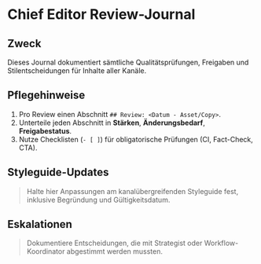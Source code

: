 # Chief Editor Review-Journal

## Zweck
Dieses Journal dokumentiert sämtliche Qualitätsprüfungen, Freigaben und Stilentscheidungen für Inhalte aller Kanäle.

## Pflegehinweise
1. Pro Review einen Abschnitt `## Review: <Datum - Asset/Copy>`.
2. Unterteile jeden Abschnitt in **Stärken**, **Änderungsbedarf**, **Freigabestatus**.
3. Nutze Checklisten (`- [ ]`) für obligatorische Prüfungen (CI, Fact-Check, CTA).

## Styleguide-Updates
> Halte hier Anpassungen am kanalübergreifenden Styleguide fest, inklusive Begründung und Gültigkeitsdatum.

## Eskalationen
> Dokumentiere Entscheidungen, die mit Strategist oder Workflow-Koordinator abgestimmt werden mussten.
